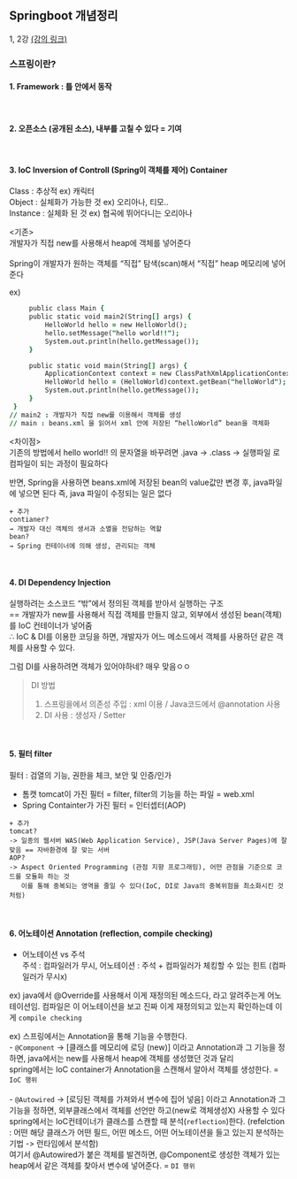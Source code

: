 ## Springboot 개념정리
1, 2강
[(강의 링크)](https://www.inflearn.com/course/%EC%8A%A4%ED%94%84%EB%A7%81%EB%B6%80%ED%8A%B8-%EA%B0%9C%EB%85%90%EC%A0%95%EB%A6%AC/dashboard)
                             
### 스프링이란?                    
    
#### 1. Framework : 틀 안에서 동작   

<br>

#### 2. 오픈소스 (공개된 소스), 내부를 고칠 수 있다 = 기여            

<br>

#### 3. IoC Inversion of Controll (Spring이 객체를 제어) Container               
   Class : 추상적 ex) 캐릭터           
   Object : 실체화가 가능한 것 ex) 오리아나, 티모..             
   Instance : 실체화 된 것 ex) 협곡에 뛰어다니는 오리아나               
                 
   <기존>   
   개발자가 직접 new를 사용해서 heap에 객체를 넣어준다               
   <Spring>           
   Spring이 개발자가 원하는 객체를 “직접” 탐색(scan)해서 “직접” heap 메모리에 넣어준다               
                
   ex)
   ```j
        public class Main {
        public static void main2(String[] args) {
            HelloWorld hello = new HelloWorld();
            hello.setMessage("hello world!!");
            System.out.println(hello.getMessage());
        }

        public static void main(String[] args) {
            ApplicationContext context = new ClassPathXmlApplicationContext("beans.xml");
            HelloWorld hello = (HelloWorld)context.getBean("helloWorld");
            System.out.println(hello.getMessage());
        }
    }
   // main2 : 개발자가 직접 new를 이용해서 객체를 생성
   // main : beans.xml 을 읽어서 xml 안에 저장된 “helloWorld” bean을 객체화
   ```
                     
   <차이점>          
   기존의 방법에서 hello world!! 의 문자열을 바꾸려면 .java → .class → 실행파일 로 컴파일이 되는 과정이 필요하다       
                 
   반면, Spring을 사용하면 beans.xml에 저장된 bean의 value값만 변경 후, java파일에 넣으면 된다
   즉, java 파일이 수정되는 일은 없다

                   
   ```
   + 추가
   contianer?
   → 개발자 대신 객체의 생서과 소멸을 전담하는 역할
   bean?
   → Spring 컨테이너에 의해 생성, 관리되는 객체
```
<br>

#### 4. DI Dependency Injection             
   실행하려는 소스코드 “밖”에서 정의된 객체를 받아서 실행하는 구조          
   == 개발자가 new를 사용해서 직접 객체를 만들지 않고, 외부에서 생성된 bean(객체)를 IoC 컨테이너가 넣어줌               
   ∴ IoC & DI를 이용한 코딩을 하면, 개발자가 어느 메소드에서 객체를 사용하던 같은 객체를 사용할 수 있다.
                           
   그럼 DI를  사용하려면 객체가 있어야하네? 매우 맞음ㅇㅇ              
   >DI 방법
>   1. 스프링을에서 의존성 주입 : xml 이용 / Java코드에서 @annotation 사용
>   2. DI 사용 : 생성자 / Setter

<br>

#### 5. 필터 filter         
   필터 : 검열의 기능, 권한을 체크, 보안 및 인증/인가      
   - 톰캣 tomcat이 가진 필터 = filter, filter의 기능을 하는 파일 = web.xml        
   - Spring Containter가 가진 필터 = 인터셉터(AOP)           
                                       
   ```
   + 추가     
   tomcat?
   -> 일종의 웹서버 WAS(Web Application Service), JSP(Java Server Pages)에 잘 맞음 == 자바환경에 잘 맞는 서버           
   AOP?
   -> Aspect Oriented Programming (관점 지향 프로그래밍), 어떤 관점을 기준으로 코드를 모듈화 하는 것
      이를 통해 중복되는 영역을 줄일 수 있다(IoC, DI로 Java의 중복위험을 최소화시킨 것처럼)            
   ```                        
<br>

#### 6. 어노테이션 Annotation (reflection, compile checking)            
   - 어노테이션 vs 주석      
   주석 : 컴파일러가 무시, 어노테이션 : 주석 + 컴파일러가 체킹할 수 있는 힌트 (컴파일러가 무시x)                  
                               
   ex) java에서 @Override를 사용해서 이게 재정의된 메소드다, 라고 알려주는게 어노테이션임. 컴파일은 이 어노테이션을 보고 진짜 이게 재정의되고 있는지 확인하는데 이게 `compile checking`     
                           
   ex) 스프링에서는 Annotation을 통해 기능을 수행한다.                     
       - `@Component` -> [클래스를 메모리에 로딩 (new)] 이라고 Annotation과 그 기능을 정하면, java에서는 new를 사용해서 heap에 객체를 생성했던 것과 달리            
       spring에서는 IoC container가 Annotation을 스캔해서 알아서 객체를 생성한다. =  `IoC 행위`      
       <br>
       -  `@Autowired` -> [로딩된 객체를 가져와서 변수에 집어 넣음] 이라고 Annotation과 그 기능을 정하면, 외부클래스에서 객체를 선언만 하고(new로 객체생성X) 사용할 수 있다               
       spring에서는 IoC컨테이너가 클래스를 스캔할 때 분석(`reflection`)한다. (refelction : 어떤 해당 클래스가 어떤 필드, 어떤 메소드, 어떤 어노테이션을 들고 있는지 분석하는 기법 -> 런타임에서 분석함)             
       여기서 @Autowired가 붙은 객체를 발견하면, @Component로 생성한 객체가 있는 heap에서 같은 객체를 찾아서 변수에 넣어준다. = `DI 행위`                
       <br>
       <br>

